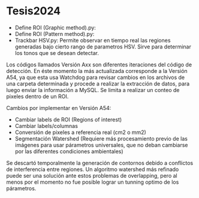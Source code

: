 # Tesis2024
- Define ROI (Graphic method).py:	
- Define ROI (Pattern method).py:	
- Trackbar HSV.py: Permite observar en tiempo real las regiones generadas bajo cierto rango de parametros HSV. Sirve para determinar los tonos que se desean detectar.

Los códigos llamados Versión Axx son diferentes iteraciones del código de detección. En éste momento la más actualizada corresponde a la Versión A54, ya que esta usa Watchdog para revisar cambios en los archivos de una carpeta determinada y procede a realizar la extracción de datos, para luego enviar la información a MySQL. Se limita a realizar un conteo de pixeles dentro de un ROI.

Cambios por implementar en Versión A54:
- Cambiar labels de ROI (Regions of interest)
- Cambiar labels/columnas
- Conversión de pixeles a referencia real (cm2 o mm2)
- Segmentación Watershed (Requiere más procesamiento previo de las imágenes para usar párametros universales, que no deban cambiarse por las diferentes condiciones ambientales)

Se descartó temporalmente la generación de contornos debido a conflictos de interferencia entre regiones. Un algoritmo watershed más refinado puede ser una solución ante estos problemas de overlapping, pero al menos por el momento no fue posible lograr un tunning optimo de los párametros.
